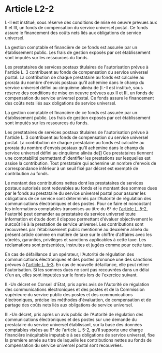 # Article L2-2

I.-Il est institué, sous réserve des conditions de mise en oeuvre prévues aux II et III, un fonds de compensation du service universel postal. Ce fonds assure le financement des coûts nets liés aux obligations de service universel. 

La gestion comptable et financière de ce fonds est assurée par un établissement public. Les frais de gestion exposés par cet établissement sont imputés sur les ressources du fonds. 

Les prestataires de services postaux titulaires de l'autorisation prévue à l'article L. 3 contribuent au fonds de compensation du service universel postal. La contribution de chaque prestataire au fonds est calculée au prorata du nombre d'envois postaux qu'il achemine dans le champ du service universel défini au cinquième alinéa de [I.-Il est institué, sous réserve des conditions de mise en oeuvre prévues aux II et III, un fonds de compensation du service universel postal. Ce fonds assure le financement des coûts nets liés aux obligations de service universel. 

La gestion comptable et financière de ce fonds est assurée par un établissement public. Les frais de gestion exposés par cet établissement sont imputés sur les ressources du fonds. 

Les prestataires de services postaux titulaires de l'autorisation prévue à l'article L. 3 contribuent au fonds de compensation du service universel postal. La contribution de chaque prestataire au fonds est calculée au prorata du nombre d'envois postaux qu'il achemine dans le champ du service universel défini au cinquième alinéa de][1] Ces prestataires tiennent une comptabilité permettant d'identifier les prestations sur lesquelles est assise la contribution. Tout prestataire qui achemine un nombre d'envois de correspondance inférieur à un seuil fixé par décret est exempté de contribution au fonds. 

Le montant des contributions nettes dont les prestataires de services postaux autorisés sont redevables au fonds et le montant des sommes dues par le fonds au prestataire du service universel postal pour assurer les obligations de ce service sont déterminés par l'Autorité de régulation des communications électroniques et des postes. Pour ce faire et nonobstant les informations comptables transmises au titre du 6° de [l'article L. 5-2][2], l'autorité peut demander au prestataire du service universel toute information et étude dont il dispose permettant d'évaluer objectivement le surcoût lié à la prestation de service universel. Les contributions sont recouvrées par l'établissement public mentionné au deuxième alinéa du présent article comme en matière de taxe sur le chiffre d'affaires avec les sûretés, garanties, privilèges et sanctions applicables à cette taxe. Les réclamations sont présentées, instruites et jugées comme pour cette taxe. 

En cas de défaillance d'un opérateur, l'Autorité de régulation des communications électroniques et des postes prononce une des sanctions prévues à [l'article L. 5-3][3]. En cas de nouvelle défaillance, elle peut retirer l'autorisation. Si les sommes dues ne sont pas recouvrées dans un délai d'un an, elles sont imputées sur le fonds lors de l'exercice suivant. 

II.-Un décret en Conseil d'Etat, pris après avis de l'Autorité de régulation des communications électroniques et des postes et de la Commission supérieure du service public des postes et des communications électroniques, précise les méthodes d'évaluation, de compensation et de partage des coûts nets liés aux obligations de service universel. 

III.-Un décret, pris après un avis public de l'Autorité de régulation des communications électroniques et des postes sur une demande du prestataire du service universel établissant, sur la base des données comptables visées au 6° de l'article L. 5-2, qu'il supporte une charge financière inéquitable imputable à ses obligations de service universel, fixe la première année au titre de laquelle les contributions nettes au fonds de compensation du service universel postal sont recouvrées.

 [1]: /affichCodeArticle.do?cidTexte=LEGITEXT000006070987&idArticle=LEGIARTI000006465296&dateTexte=&categorieLien=cid
 [2]: /affichCodeArticle.do?cidTexte=LEGITEXT000006070987&idArticle=LEGIARTI000006465322&dateTexte=&categorieLien=cid
 [3]: /affichCodeArticle.do?cidTexte=LEGITEXT000006070987&idArticle=LEGIARTI000006465324&dateTexte=&categorieLien=cid
